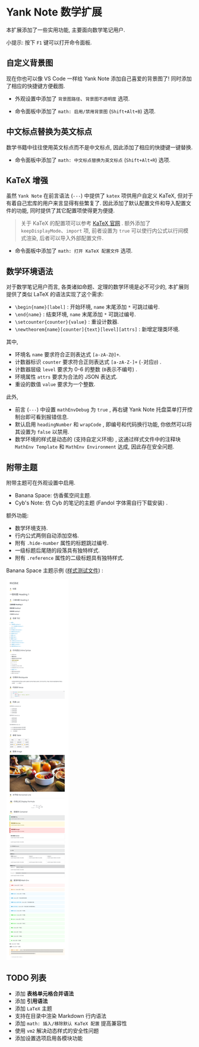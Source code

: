 # Yank Note 数学扩展

本扩展添加了一些实用功能, 主要面向数学笔记用户.

小提示: 按下 `F1` 键可以打开命令面板.

## 自定义背景图

现在你也可以像 VS Code 一样给 Yank Note 添加自己喜爱的背景图了! 同时添加了相应的快捷键方便截图.

- 外观设置中添加了 `背景图路径`、`背景图不透明度` 选项.

- 命令面板中添加了 `math: 启用/禁用背景图` (`Shift+Alt+B`) 选项.

## 中文标点替换为英文标点

数学书籍中往往使用英文标点而不是中文标点, 因此添加了相应的快捷键一键替换.

- 命令面板中添加了 `math: 中文标点替换为英文标点` (`Shift+Alt+R`) 选项.

## KaTeX 增强

虽然 `Yank Note` 在前言语法 (`---`) 中提供了 `katex` 项供用户自定义 KaTeX, 但对于有着自己宏库的用户来言显得有些繁复了. 因此添加了默认配置文件和导入配置文件的功能, 同时提供了其它配置项使得更为便捷.

> 关于 KaTeX 的配置项可以参考 [KaTeX 官网](https://katex.org/docs/options.html) . 额外添加了 `keepDisplayMode`、`import` 项, 前者设置为 `true` 可以使行内公式以行间模式渲染, 后者可以导入外部配置文件.

- 命令面板中添加了 `math: 打开 KaTeX 配置文件` 选项.

## 数学环境语法

对于数学笔记用户而言, 各类诸如命题、定理的数学环境是必不可少的, 本扩展则提供了类似 LaTeX 的语法实现了这个需求:

- `\begin{name}[label]` : 开始环境, `name` 末尾添加 `*` 可跳过编号.
- `\end{name}` : 结束环境, `name` 末尾添加 `*` 可跳过编号.
- `\setcounter{counter}{value}` : 重设计数器.
- `\newtheorem{name}[counter]{text}[level][attrs]` : 新增定理类环境.

其中,

- 环境名 `name` 要求符合正则表达式 `[a-zA-Z@]+`.
- 计数器标识 `counter` 要求符合正则表达式 `[a-zA-Z-]+` (`-`对应`@`) .
- 计数器层级 `level` 要求为 0-6 的整数 (`0`表示不编号) .
- 环境属性 `attrs` 要求为合法的 JSON 表达式.
- 重设的数值 `value` 要求为一个整数.

此外,

- 前言 (`---`) 中设置 `mathEnvDebug` 为 `true` , 再右键 Yank Note 托盘菜单打开控制台即可看到报错信息.
- 默认启用 `headingNumber` 和 `wrapCode` , 即编号和代码换行功能, 你依然可以将其设置为 `false` 以禁用.
- 数学环境的样式是动态的 (支持自定义环境) , 这通过样式文件中的注释块 `MathEnv Template` 和 `MathEnv Environment` 达成, 因此存在安全问题.

## 附带主题

附带主题可在外观设置中启用.

- Banana Space: 仿香蕉空间主题.
- Cyb's Note: 仿 Cyb 的笔记的主题 (Fandol 字体需自行下载安装) .

额外功能:

- 数学环境支持.
- 行内公式两侧自动添加空格.
- 附有 `.hide-number` 属性的标题跳过编号.
- 一级标题后尾随的段落具有独特样式.
- 附有 `.reference` 属性的二级标题具有独特样式.

Banana Space 主题示例 ([样式测试文件](./Style%20Test.md)) :

![](./example.png)

## TODO 列表

- 添加 **表格单元格合并语法**
- 添加 **引用语法**
- 添加 `LaTeX` 主题
- 支持在目录中渲染 Markdown 行内语法
- 添加 `math: 插入/移除默认 KaTeX 配置` 提高兼容性
- 使用 `vm2` 解决动态样式的安全性问题
- 添加设置选项启用各模块功能